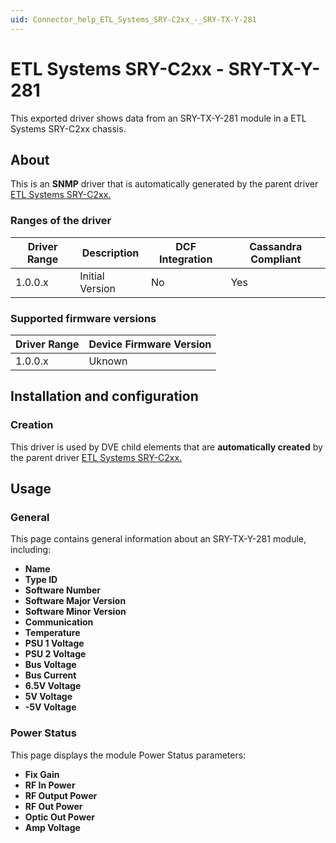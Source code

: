 ```yaml
---
uid: Connector_help_ETL_Systems_SRY-C2xx_-_SRY-TX-Y-281
---
```


# ETL Systems SRY-C2xx - SRY-TX-Y-281

This exported driver shows data from an SRY-TX-Y-281 module in a ETL Systems SRY-C2xx chassis.

## About

This is an **SNMP** driver that is automatically generated by the parent driver [ETL Systems SRY-C2xx.](xref:Connector_help_ETL_Systems_SRY-C2xx)

### Ranges of the driver

| **Driver Range** | **Description** | **DCF Integration** | **Cassandra Compliant** |
|------------------|-----------------|---------------------|-------------------------|
| 1.0.0.x          | Initial Version | No                  | Yes                     |

### Supported firmware versions

| **Driver Range** | **Device Firmware Version** |
|------------------|-----------------------------|
| 1.0.0.x          | Uknown                      |

## Installation and configuration

### Creation

This driver is used by DVE child elements that are **automatically created** by the parent driver [ETL Systems SRY-C2xx.](xref:Connector_help_ETL_Systems_SRY-C2xx)

## Usage

### General

This page contains general information about an SRY-TX-Y-281 module, including:

- **Name**
- **Type ID**
- **Software Number**
- **Software Major Version**
- **Software Minor Version**
- **Communication**
- **Temperature**
- **PSU 1 Voltage**
- **PSU 2 Voltage**
- **Bus Voltage**
- **Bus Current**
- **6.5V Voltage**
- **5V Voltage**
- **-5V Voltage**

### Power Status

This page displays the module Power Status parameters:

- **Fix Gain**
- **RF In Power**
- **RF Output Power**
- **RF Out Power**
- **Optic Out Power**
- **Amp Voltage**
